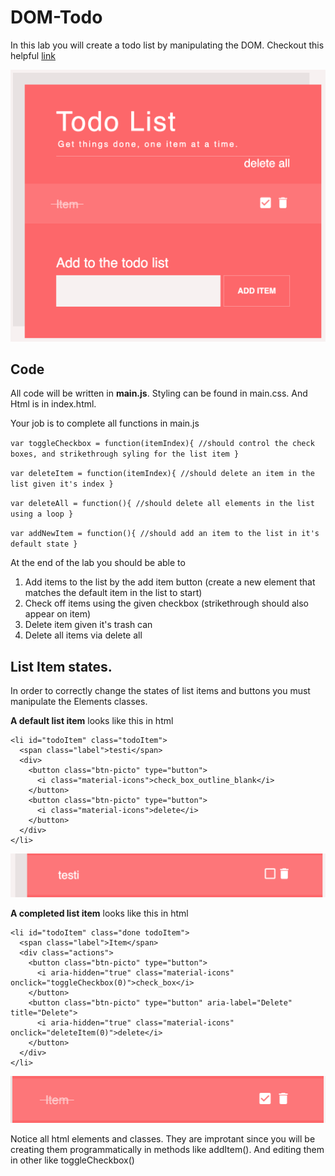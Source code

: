 # DOM-Todo
In this lab you will create a todo list by manipulating the DOM. Checkout this helpful [link](https://www.w3schools.com/js/js_htmldom_document.asp)

![alt text](assests/todohome.png)

## Code
All code will be written in **main.js**. Styling can be found in main.css. And Html is in index.html.

Your job is to complete all functions in main.js

`var toggleCheckbox = function(itemIndex){
  //should control the check boxes, and strikethrough syling for the list item
}`

`var deleteItem = function(itemIndex){
  //should delete an item in the list given it's index
}`

`var deleteAll = function(){
  //should delete all elements in the list using a loop
}`

`var addNewItem = function(){
  //should add an item to the list in it's default state
}`

At the end of the lab you should be able to 
1. Add items to the list by the add item button (create a new element that matches the default item in the list to start)
2. Check off items using the given checkbox (strikethrough should also appear on item)
3. Delete item given it's trash can
4. Delete all items via delete all

## List Item states.
In order to correctly change the states of list items and buttons you must manipulate the Elements classes.

**A default list item** looks like this in html
```
<li id="todoItem" class="todoItem">
  <span class="label">testi</span>
  <div>
    <button class="btn-picto" type="button">
      <i class="material-icons">check_box_outline_blank</i>
    </button>
    <button class="btn-picto" type="button">
      <i class="material-icons">delete</i>
    </button>
  </div>
</li>
```
![alt text](assests/listitemnew.png)

**A completed list item** looks like this in html
```
<li id="todoItem" class="done todoItem">
  <span class="label">Item</span>
  <div class="actions">
    <button class="btn-picto" type="button">
      <i aria-hidden="true" class="material-icons" onclick="toggleCheckbox(0)">check_box</i>
    </button>
    <button class="btn-picto" type="button" aria-label="Delete" title="Delete">
      <i aria-hidden="true" class="material-icons" onclick="deleteItem(0)">delete</i>
    </button>
  </div>
</li>
```
![alt text](assests/listitemcompleted.png)

Notice all html elements and classes. They are improtant since you will be creating them programmatically in methods like addItem(). And editing them in other like toggleCheckbox()


